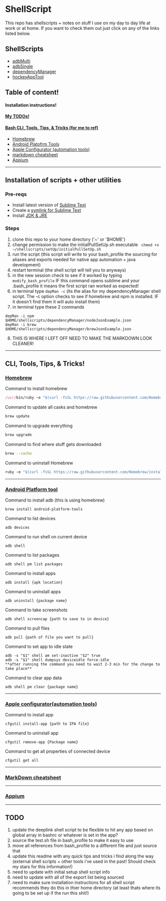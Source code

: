 # ShellScript
This repo has shellscripts + notes on stuff I use on my day to day life at work or at home. If you want to check them out just click on any of the links listed below.

## ShellScripts
- [adbMulti](/adbMulti)
- [adbSingle](/adbSingle)
- [dependencyManager](/dependencyManager)
- [hockeyAppTool](/hockey)

## Table of content!

#### Installation instructions!

#### [My TODOs!](#todo)

#### [Bash CLI, Tools, Tips, & Tricks (for me to ref)](#cli-tools-tips--tricks)
- [Homebrew](#homebrew)
- [Android Platofrm Tools](#android-platform-tool)
- [Apple Configurator (automation tools)](#apple-configuratorautomation-tools)
- [markdown cheatsheet](#markdown-cheatsheet)
- [Appium](#appium)

---

## Installation of scripts + other utilities

### Pre-reqs
- Install latest version of [Sublime Text](https://www.sublimetext.com/)
- Create a [symlink for Sublime Text](https://olivierlacan.com/posts/launch-sublime-text-3-from-the-command-line/)
- Install [JDK & JRE](https://docs.oracle.com/javase/9/install/installation-jdk-and-jre-macos.htm#JSJIG-GUID-2FE451B0-9572-4E38-A1A5-568B77B146DE)

### Steps
1. clone this repo to your home directory ('~' or '$HOME')
2. change permission to make the initialPullSetUp.sh executable ``` chmod +x ~/shellscripts/setUp/initialPullSetUp.sh```
3. run the script (this script will write to your bash_profile the sourcing for aliases and exports needed for native app automation + java development)
4. restart terminal (the shell script will tell you to anyways)
5. in the new session check to see if it worked by typing 
``` modify_bash_profile ```
IF this command opens sublime and your .bash_profile it means the first script ran worked as expected!
6. in terminal type ``` depMan -c ``` 
(its the alias for my dependencyManager shell script. The -c option checks to see if homebrew and npm is installed. IF it doesn't find them it will auto install them)
7. in terminal type these 2 commands
```shell 
depMan -i npm $HOME/shellscripts/dependencyManager/nodeJsonExample.json
depMan -i brew $HOME/shellscripts/dependencyManager/brewJsonExample.json
```
8. THIS IS WHERE I LEFT OFF NEED TO MAKE THE MARKDOWN LOOK CLEANER!

---

## CLI, Tools, Tips, & Tricks!

### [Homebrew](https://brew.sh/)

Command to install homebrew
```ruby
/usr/bin/ruby -e "$(curl -fsSL https://raw.githubusercontent.com/Homebrew/install/master/install)"
```

Command to update all casks and homebrew
```bash
brew update
```

Command to upgrade everything
```bash
brew upgrade 
```

Command to find where stuff gets downloaded
```bash
brew --cache
```

Command to uninstall Homebrew
```ruby
ruby -e "$(curl -fsSL https://raw.githubusercontent.com/Homebrew/install/master/uninstall)"
```

---

### [Android Platform tool](https://developer.android.com/studio/releases/platform-tools.html)

Command to install adb (this is using homebrew)
```shell
brew install android-platform-tools
```

Command to list devices
```shell
adb devices
```

Command to run shell on current device
```shell
adb shell
```

Command to list packages
```shell
adb shell pm list packages
```

Command to install apps
```shell
adb install {apk location}
```

Command to uninstall apps
```shell
adb uninstall {package name}
```

Command to take screenshots
```shell
adb shell screencap {path to save to in device}
```

Command to pull files
```shell
adb pull {path of file you want to pull}
```

Command to set app to idle state
```shell
adb -s "$1" shell am set-inactive "$2" true
adb -s "$1" shell dumpsys deviceidle force-idle
**after running the command you need to wait 2-3 min for the change to take place**
```

Command to clear app data
```shell
adb shell pm clear {package name}
```

---

### [Apple configurator(automation tools)](https://itunes.apple.com/us/app/apple-configurator-2/id1037126344?mt=12)

Command to install app
```shell
cfgutil install-app {path to IPA file}
```

Command to uninstall app
```shell
cfgutil remove-app {Package name}
```

Command to get all properties of connected device 
```shell
cfgutil get all
```

---

### [MarkDown cheatsheet](https://github.com/adam-p/markdown-here/wiki/Markdown-Cheatsheet#hr)

---

### [Appium](http://appium.io/)

---

## TODO
1. update the deeplink shell script to be flexible to hit any app based on global array in bashrc or whatever is set in the app?
2. source the test.sh file in bash_profile to make it easy to use
3. move all references from bash_profile to a different file and just source that
4. update this readme with any quick tips and tricks i find along the way (external shell scripts + other tools i've used in the past! Should check my stars for this information!) 
5. need to update with initial setup shell script info
6. need to update with all of the export list being sourced
7. need to make sure installation instructions for all shell script recommends they do this in thier home directory (at least thats where its going to be set up if the run this shit!)